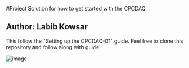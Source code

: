 #Project Solution for how to get started with the CPCDAQ
## Author: Labib Kowsar

This follow the "Setting up the CPCDAQ-01" guide. Feel free to clone this repository and follow along with guide!

![image](https://github.com/camelNotationsdjkh/beckhoffTutorial01/assets/55813270/eb835998-a92c-441c-bc9e-f065f9c2c594)
